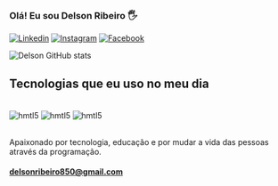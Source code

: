 ### Olá! Eu sou Delson Ribeiro 🖐️

[![Linkedin](https://img.shields.io/badge/LinkedIn-0077B5?style=for-the-badge&logo=linkedin&logoColor=white)](https://www.linkedin.com/in/delson-ribeiro/)
[![Instagram](https://img.shields.io/badge/Instagram-E4405F?style=for-the-badge&logo=instagram&logoColor=white)](https://www.instagram.com/delson_ra/)
[![Facebook](https://img.shields.io/badge/Facebook-1877F2?style=for-the-badge&logo=facebook&logoColor=white)](https://Facebook.com/delsinho.ataide)




![Delson GitHub stats](https://github-readme-stats.vercel.app/api?username=Delson-Ribeiro&show_icons=true&theme=radical)

## Tecnologias que eu uso no meu dia

<div style="display: inline block"><br/>
<img align="center"  alt="hmtl5" src="https://img.shields.io/badge/HTML5-E34F26?style=for-the-badge&logo=html5&logoColor=white" />
<img align="center"  alt="hmtl5" src="https://img.shields.io/badge/CSS3-1572B6?style=for-the-badge&logo=css3&logoColor=white" />
<img align="center"  alt="hmtl5" src="https://img.shields.io/badge/JavaScript-323330?style=for-the-badge&logo=javascript&logoColor=F7DF1E" />
<div><br>


Apaixonado por tecnologia, educação e por mudar a vida das pessoas através da programação.

#### delsonribeiro850@gmail.com
